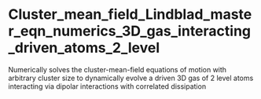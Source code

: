 # Cluster_mean_field_Lindblad_master_eqn_numerics_3D_gas_interacting_driven_atoms_2_level
 Numerically solves the cluster-mean-field equations of motion with arbitrary cluster size to dynamically evolve a driven 3D gas of 2 level atoms interacting via dipolar interactions with correlated dissipation
